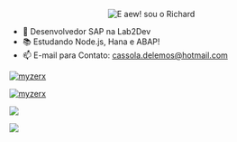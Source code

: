 <p align="center">
  <img src="https://github.com/myzerx/myzerx/raw/main/assets/header-github.gif" alt="E aew! sou o Richard">
</p>


- 🔭 Desenvolvedor SAP na Lab2Dev
- 📚 Estudando Node.js, Hana e ABAP!
- 📫 E-mail para Contato: cassola.delemos@hotmail.com

<div align="left">
  <a href="https://github.com/myzerx">
  <p><img align="center" src="https://github-readme-stats.vercel.app/api?username=myzerx&show_icons=true&locale=en" alt="myzerx" /></p>

<p><img align="center" src="https://github-readme-stats.vercel.app/api/top-langs/?username=myzerx&layout=compact&langs_count=7&" alt="myzerx" /></p>
</div>
  
  
  
 
<div> 
  <a href="https://www.instagram.com/myzerx/" target="_blank"><img src="https://img.shields.io/badge/-Instagram-%23E4405F?style=for-the-badge&logo=instagram&logoColor=white" target="_blank"></a>
  
  <a href="https://www.linkedin.com/in/richardcassola/" target="_blank"><img src="https://img.shields.io/badge/-LinkedIn-%230077B5?style=for-the-badge&logo=linkedin&logoColor=white" target="_blank"></a> 
 
</div>
